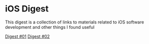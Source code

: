 # iOS Digest

This digest is a collection of links to materials related to iOS software development and other things I found useful

[Digest #01](https://github.com/jeksys/iOSDigest/blob/master/Digest%20%2301.md)
[Digest #02](https://github.com/jeksys/iOSDigest/blob/master/Digest%20%2302.md)